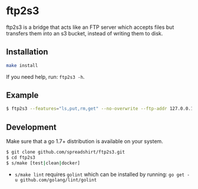 # ftp2s3

ftp2s3 is a bridge that acts like an FTP server which accepts files but transfers them into an s3 bucket, instead of writing them to disk.

## Installation

```sh
make install
```

If you need help, run: `ftp2s3 -h`.

## Example

```sh
$ ftp2s3 --features="ls,put,rm,get" --no-overwrite --ftp-addr 127.0.0.1:2121 --s3-region eu-central-1 --s3-credentials 'accesskey:secret' --s3-bucket 'https://<f3.somewhere.com>' ./ftp-credentials.txt
```

## Development

Make sure that a go 1.7+ distribution is available on your system.

```sh
$ git clone github.com/spreadshirt/ftp2s3.git
$ cd ftp2s3
$ s/make [test|clean|docker]
```

- `s/make lint` requires `golint` which can be installed by running: `go get -u github.com/golang/lint/golint`
